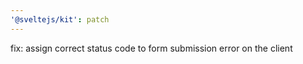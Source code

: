 ```yaml
---
'@sveltejs/kit': patch
---
```


fix: assign correct status code to form submission error on the client
